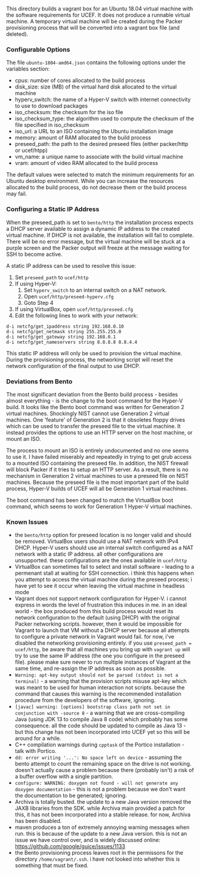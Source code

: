 This directory builds a vagrant box for an Ubuntu 18.04 virtual machine with the software requirements for UCEF. It does not produce a runnable virtual machine. A temporary virtual machine will be created during the Packer provisioning process that will be converted into a vagrant box file (and deleted). 

### Configurable Options
The file `ubuntu-1804-amd64.json` contains the following options under the variables section:
- cpus: number of cores allocated to the build process
- disk_size: size (MB) of the virtual hard disk allocated to the virtual machine
- hyperv_switch: the name of a Hyper-V switch with internet connectivity to use to download packages
- iso_checksum: the checksum for the iso file
- iso_checksum_type: the algorithm used to compute the checksum of the file specified in iso_checksum
- iso_url: a URL to an ISO containing the Ubuntu installation image
- memory: amount of RAM allocated to the build process
- preseed_path: the path to the desired preseed files (either packer/http or ucef/htpp)
- vm_name: a unique name to associate with the build virtual machine
- vram: amount of video RAM allocated to the build process

The default values were selected to match the minimum requirements for an Ubuntu desktop environment. While you can increase the resources allocated to the build process, do not decrease them or the build process may fail.

### Configuring a Static IP Address
When the preseed_path is set to `bento/http` the installation process expects a DHCP server available to assign a dynamic IP address to the created virtual machine. If DHCP is not available, the installation will fail to complete. There will be no error message, but the virtual machine will be stuck at a purple screen and the Packer output will freeze at the message waiting for SSH to become active.

A static IP address can be used to resolve this issue:
1. Set `preseed_path` to `ucef/http`
2. If using Hyper-V:
    1. Set `hyperv_switch` to an internal switch on a NAT network.
    2. Open `ucef/http/preseed-hyperv.cfg`
    3. Goto Step 4
3. If using VirtualBox, open `ucef/http/preseed.cfg`
4. Edit the following lines to work with your network:
```
d-i netcfg/get_ipaddress string 192.168.0.10
d-i netcfg/get_netmask string 255.255.255.0
d-i netcfg/get_gateway string 192.168.0.1
d-i netcfg/get_nameservers string 8.8.8.8 8.8.4.4
```

This static IP address will only be used to provision the virtual machine. During the provisioning process, the networking script will reset the network configuration of the final output to use DHCP.

### Deviations from Bento
The most significant deviation from the Bento build process - besides almost everything - is the change to the boot command for the Hyper-V build. It looks like the Bento boot command was written for Generation 2 virtual machines. Shockingly NIST cannot use Generation 2 virtual machines. One 'feature' of Generation 2 is that it obsoletes floppy drives which can be used to transfer the preseed file to the virtual machine. It instead provides the options to use an HTTP server on the host machine, or mount an ISO.

The process to mount an ISO is entirely undocumented and no one seems to use it. I have failed miserably and repeatedly in trying to get grub access to a mounted ISO containing the preseed file. In addition, the NIST firewall will block Packer if it tries to setup an HTTP server. As a result, there is no mechanism in Generation 2 virtual machines to use a preseed file on NIST machines. Because the preseed file is the most important part of the build process, Hyper-V builds of UCEF will all be Generation 1 virtual machines.

The boot command has been changed to match the VirtualBox boot command, which seems to work for Generation 1 Hyper-V virtual machines.

### Known Issues
- the `bento/http` option for preseed location is no longer valid and should be removed. VirtualBox users should use a NAT network with IPv4 DHCP. Hyper-V users should use an internal switch configured as a NAT network with a static IP address. all other configurations are unsupported. these configurations are the ones available in `ucef/http`
- VirtualBox can sometimes fail to select and install software - leading to a permenant stall at waiting for SSH connection. i think this happens when you attempt to access the virtual machine during the preseed process; i have yet to see it occur when leaving the virtual machine in headless mode
- Vagrant does not support network configuration for Hyper-V. i cannot express in words the level of frustration this induces in me. in an ideal world - the box produced from this build process would reset its network configuration to the default (using DHCP) with the original Packer networking scripts. however, then it would be impossible for Vagrant to launch that VM without a DHCP server because all attempts to configure a private network in Vagrant would fail. for now, i've disabled the networking provisioning entirely. if you use `preseed_path = ucef/http`, be aware that all machines you bring up with `vagrant up` will try to use the same IP address (the one you configure in the preseed file). please make sure never to run multiple instances of Vagrant at the same time, and re-assign the IP address as soon as possible.
- `Warning: apt-key output should not be parsed (stdout is not a terminal)` - a warning that the provision scripts misuse apt-key which was meant to be used for human interaction not scripts. because the command that causes this warning is the recommended installation procedure from the developers of the software, ignoring.
- `[javac] warning: [options] bootstrap class path not set in conjunction with -source 8` - a warning that we are cross-compiling Java (using JDK 13 to compile Java 8 code) which probably has some consequence. all the code should be updated to compile as Java 13 - but this change has not been incorporated into UCEF yet so this will be around for a while.
- C++ compilation warnings during `cpptask` of the Portico installation - talk with Portico.
- `dd: error writing '...': No space left on device` - assuming the bento attempt to count the remaining space on the drive is not working. doesn't actually cause a problem because there (probably isn't) a risk of a buffer overflow with a single partition.
- `configure: WARNING: doxygen not found - will not generate any doxygen documentation` - this is not a problem because we don't want the documentation to be generated; ignoring.
- Archiva is totally busted. the update to a new Java version removed the JAXB libraries from the SDK. while Archiva main provided a patch for this, it has not been incorporated into a stable release. for now, Archiva has been disabled. 
- maven produces a ton of extremely annoying warning messages when run. this is because of the update to a new Java version. this is not an issue we have control over, and is widely discussed online: https://github.com/google/guice/issues/1133
- the Bento provisioning process leaves root in the permissons for the directory `/home/vagrant/.ssh`. i have not looked into whether this is something that must be fixed.
